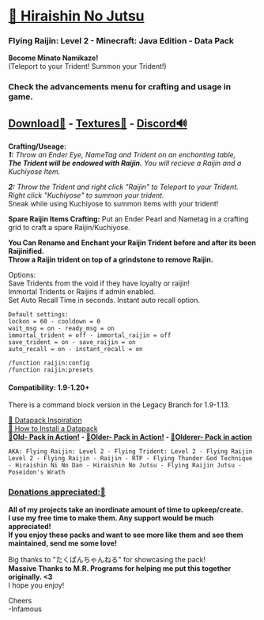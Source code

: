 # [🎥 Hiraishin No Jutsu](https://youtu.be/sQXLHzxXQDE)  
### Flying Raijin: Level 2 - Minecraft: Java Edition - Data Pack  

**Become Minato Namikaze!**   
(Teleport to your Trident!  Summon your Trident!)  

### Check the advancements menu for crafting and usage in game.  

## [Download🔗](https://github.com/InfamousMusicify/Flying-Raijin/blob/master/Downloads.md) - [Textures🌄](https://github.com/InfamousMusicify/InHaus-Textures/blob/master/Downloads.md) - [Discord🔊](https://discord.gg/T5XhN4tXgW)          

**Crafting/Useage:**   
_**1:** Throw an Ender Eye, NameTag and Trident on an enchanting table,_  
*__The Trident will be endowed with Raijin.__   You will recieve a Raijin and a Kuchiyose Item.*  

_**2:** Throw the Trident and right click "Raijin" to Teleport to your Trident.       
Right click "Kuchiyose" to summon your trident._   
Sneak while using Kuchiyose to summon items with your trident!  

**Spare Raijin Items Crafting:** Put an Ender Pearl and Nametag in a crafting grid to craft a spare Raijin/Kuchiyose.    

__You Can Rename and Enchant your Raijin Trident before and after its been Raijinified.__   
__Throw a Raijin trident on top of a grindstone to remove Raijin.__   

Options:    
Save Tridents from the void if they have loyalty or raijin!  
Immortal Tridents or Raijins if admin enabled.  
Set Auto Recall Time in seconds.  Instant auto recall option.  
  
~~~
Default settings:
lockon = 60 - cooldown = 0
wait_msg = on - ready_msg = on
immortal_trident = off - immortal_raijin = off
save_trident = on - save_raijin = on
auto_recall = on - instant_recall = on
~~~
~~~
/function raijin:config
/function raijin:presets
~~~
#### Compatibility: 1.9-1.20+  

There is a command block version in the Legacy Branch for 1.9-1.13.

[🔗 Datapack Inspiration](https://youtu.be/Fd_vSRkGlv8)  
[🔗 How to Install a Datapack](https://www.planetminecraft.com/blog/how-to-download-and-install-minecraft-data-packs/)  
**[🔗Old- Pack in Action!](https://youtu.be/U7rVIvqq9fs) - [🔗Older- Pack in Action!](https://youtu.be/sQXLHzxXQDE) - [🔗Olderer- Pack in action](https://youtu.be/dOuJNRJvqmY)**  

```
AKA: Flying Raijin: Level 2 - Flying Trident: Level 2 - Flying Raijin Level 2 - Flying Raijin - Raijin - RTP - Flying Thunder God Technique - Hiraishin Ni No Dan - Hiraishin No Jutsu - Flying Raijin Jutsu - Poseidon's Wrath
```

### [Donations appreciated:🔗](https://www.patreon.com/InfamousMusicify)   
__All of my projects take an inordinate amount of time to upkeep/create.  
I use my free time to make them. Any support would be much appreciated!  
If you enjoy these packs and want to see more like them and see them maintained, send me some love!__    

Big thanks to "たくぱんちゃんねる" for showcasing the pack!  
**Massive Thanks to M.R. Programs for helping me put this together originally. <3**  
I hope you enjoy!  

Cheers  
-Infamous
